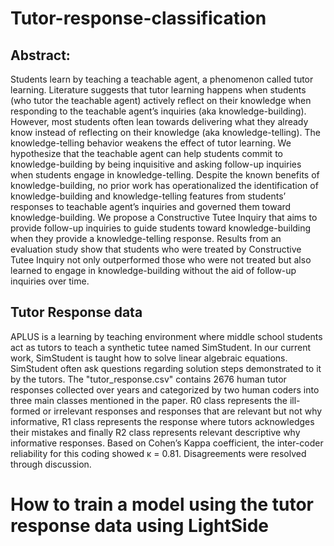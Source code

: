 # Tutor-response-classification

## Abstract:

Students learn by teaching a teachable agent, a phenomenon called tutor learning. Literature suggests that tutor learning happens when students (who tutor the teachable agent) actively reflect on their knowledge when responding to the teachable agent’s inquiries (aka knowledge-building). However, most students often lean towards delivering what they already know instead of reflecting on their knowledge (aka knowledge-telling). The knowledge-telling behavior weakens the effect of tutor learning. We hypothesize that the teachable agent can help students commit to knowledge-building by being inquisitive and asking follow-up inquiries when students engage in knowledge-telling. Despite the known benefits of knowledge-building, no prior work has operationalized the identification of knowledge-building and knowledge-telling features from students’ responses to teachable agent’s inquiries and governed them toward knowledge-building. We propose a Constructive Tutee Inquiry that aims to provide follow-up inquiries to guide students toward knowledge-building when they provide a knowledge-telling response. Results from an evaluation study show that students who were treated by Constructive Tutee Inquiry not only outperformed those who were not treated but also learned to engage in knowledge-building without the aid of follow-up inquiries over time.


## Tutor Response data

APLUS is a learning by teaching environment where middle school students act as tutors to teach a synthetic tutee named SimStudent. In our current work, SimStudent is taught how to solve linear algebraic equations. SimStudent often ask questions regarding solution steps demonstrated to it by the tutors.
The "tutor_response.csv" contains 2676 human tutor responses collected over years and categorized by two human coders into three main classes mentioned in the paper. R0 class represents the ill-formed or irrelevant responses and responses that are relevant but not why informative, R1 class represents the response where tutors acknowledges their mistakes and finally R2 class represents relevant descriptive why informative responses. Based on Cohen’s Kappa coefficient, the inter-coder reliability for this coding showed κ = 0.81. Disagreements were resolved through discussion.

# How to train a model using the tutor response data using LightSide
